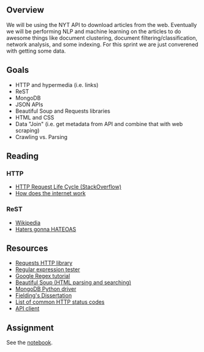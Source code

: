 ## Overview

We will be using the NYT API to download articles from the web.  Eventually we will be performing NLP and machine learning on the articles to do awesome things like document clustering, document filtering/classification, network analysis, and some indexing.  For this sprint we are just converened with getting some data.

## Goals
* HTTP and hypermedia (i.e. links)
* ReST
* MongoDB
* JSON APIs
* Beautiful Soup and Requests libraries
* HTML and CSS
* Data "Join" (i.e. get metadata from API and combine that with web scraping)
* Crawling vs. Parsing

## Reading

### HTTP

* [HTTP Request Life Cycle (StackOverflow)](http://stackoverflow.com/questions/4814514/http-request-life-cycle)
* [How does the internet work](http://docs.webplatform.org/wiki/concepts/internet_and_web/how_does_the_internet_work)

### ReST
* [Wikipedia](http://en.wikipedia.org/wiki/Representational_state_transfer)
* [Haters gonna HATEOAS](http://timelessrepo.com/haters-gonna-hateoas)

## Resources

* [Requests HTTP library](http://docs.python-requests.org/en/latest/)
* [Regular expression tester](http://pythex.org/)
* [Google Regex tutorial](https://developers.google.com/edu/python/regular-expressions)
* [Beautiful Soup (HTML parsing and searching)](http://www.crummy.com/software/BeautifulSoup/)
* [MongoDB Python driver](http://api.mongodb.org/python/current/tutorial.html)
* [Fielding's Dissertation](http://www.ics.uci.edu/~fielding/pubs/dissertation/rest_arch_style.htm)
* [List of common HTTP status codes](http://www.smartlabsoftware.com/ref/http-status-codes.htm)
* [API client](http://www.getpostman.com/)

## Assignment

See the [notebook](exercise.ipynb).